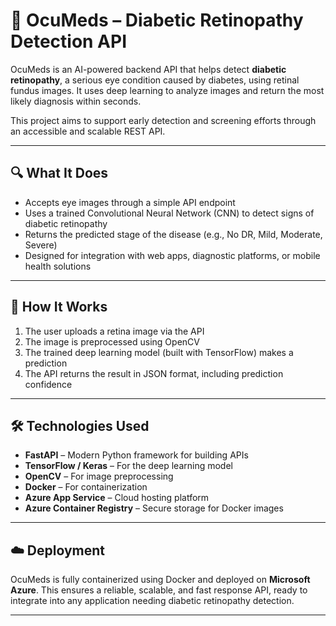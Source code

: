 # 🧠 OcuMeds – Diabetic Retinopathy Detection API

OcuMeds is an AI-powered backend API that helps detect **diabetic retinopathy**, a serious eye condition caused by diabetes, using retinal fundus images. It uses deep learning to analyze images and return the most likely diagnosis within seconds.

This project aims to support early detection and screening efforts through an accessible and scalable REST API.

---

## 🔍 What It Does

- Accepts eye images through a simple API endpoint
- Uses a trained Convolutional Neural Network (CNN) to detect signs of diabetic retinopathy
- Returns the predicted stage of the disease (e.g., No DR, Mild, Moderate, Severe)
- Designed for integration with web apps, diagnostic platforms, or mobile health solutions

---

## 🚀 How It Works

1. The user uploads a retina image via the API
2. The image is preprocessed using OpenCV
3. The trained deep learning model (built with TensorFlow) makes a prediction
4. The API returns the result in JSON format, including prediction confidence

---

## 🛠 Technologies Used

- **FastAPI** – Modern Python framework for building APIs
- **TensorFlow / Keras** – For the deep learning model
- **OpenCV** – For image preprocessing
- **Docker** – For containerization
- **Azure App Service** – Cloud hosting platform
- **Azure Container Registry** – Secure storage for Docker images

---

## ☁️ Deployment

OcuMeds is fully containerized using Docker and deployed on **Microsoft Azure**. This ensures a reliable, scalable, and fast response API, ready to integrate into any application needing diabetic retinopathy detection.

---

